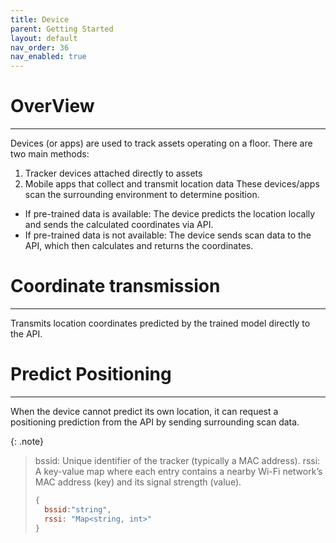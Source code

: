 ```yaml
---
title: Device
parent: Getting Started
layout: default
nav_order: 36
nav_enabled: true
---
```


# OverView
---

Devices (or apps) are used to track assets operating on a floor. There are two main methods:
1. Tracker devices attached directly to assets
2. Mobile apps that collect and transmit location data
These devices/apps scan the surrounding environment to determine position.
- If pre-trained data is available: The device predicts the location locally and sends the calculated coordinates via API.
- If pre-trained data is not available: The device sends scan data to the API, which then calculates and returns the coordinates.


# Coordinate transmission
---

Transmits location coordinates predicted by the trained model directly to the API.


# Predict Positioning
---

When the device cannot predict its own location, it can request a positioning prediction from the API by sending surrounding scan data.

{: .note}
>
> bssid: Unique identifier of the tracker (typically a MAC address).
> rssi: A key-value map where each entry contains a nearby Wi-Fi network’s MAC address (key) and its signal strength (value).
> 
> ```js
> {
>   bssid:"string",
>   rssi: "Map<string, int>"
> }
> ```
>
